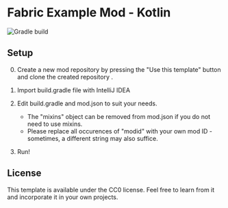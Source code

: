 # Fabric Example Mod - Kotlin
![Gradle build](https://github.com/natanfudge/fabric-example-mod-kotlin/workflows/Gradle%20build/badge.svg)
## Setup

0. Create a new mod repository by pressing the "Use this template" button and clone the created repository .

1. Import build.gradle file with IntelliJ IDEA

2. Edit build.gradle and mod.json to suit your needs.
    * The "mixins" object can be removed from mod.json if you do not need to use mixins.
    * Please replace all occurences of "modid" with your own mod ID - sometimes, a different string may also suffice.
3. Run!

## License

This template is available under the CC0 license. Feel free to learn from it and incorporate it in your own projects.
